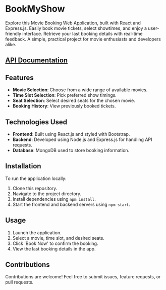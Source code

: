 # BookMyShow
Explore this Movie Booking Web Application, built with React and Express.js. Easily book movie tickets, select showtimes, and enjoy a user-friendly interface. Retrieve your last booking details with real-time feedback. A simple, practical project for movie enthusiasts and developers alike.

## [API Documentation](https://github.com/manananand11/BookMyShow/blob/main/Api%20Schema%20Documentation.md)

## Features

- **Movie Selection**: Choose from a wide range of available movies.
- **Time Slot Selection**: Pick preferred show timings.
- **Seat Selection**: Select desired seats for the chosen movie.
- **Booking History**: View previously booked tickets.

## Technologies Used

- **Frontend**: Built using React.js and styled with Bootstrap.
- **Backend**: Developed using Node.js and Express.js for handling API requests.
- **Database**: MongoDB used to store booking information.

## Installation

To run the application locally:
1. Clone this repository.
2. Navigate to the project directory.
3. Install dependencies using `npm install`.
4. Start the frontend and backend servers using `npm start`.

## Usage

1. Launch the application.
2. Select a movie, time slot, and desired seats.
3. Click 'Book Now' to confirm the booking.
4. View the last booking details in the app.

## Contributions

Contributions are welcome! Feel free to submit issues, feature requests, or pull requests.
